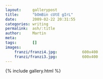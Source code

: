 ```yaml
---
layout:     gallerypost
title:      "bOmBin cUtE gIrL"
date:       2009-02-22 20:31:55
categories: writing
permalink:  ash/:title
author:     Martin
meta:
tags:       []
images:
    franzi/franzi4.jpg:           600x400
    franzi/franzi3.jpg:           600x400
---
```


{% include gallery.html %}
